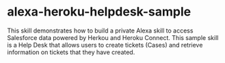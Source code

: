 # alexa-heroku-helpdesk-sample
This skill demonstrates how to build a private Alexa skill to access Salesforce data powered by Herkou and Heroku Connect. This sample skill is a Help Desk that allows users to create tickets (Cases) and retrieve information on tickets that they have created.
